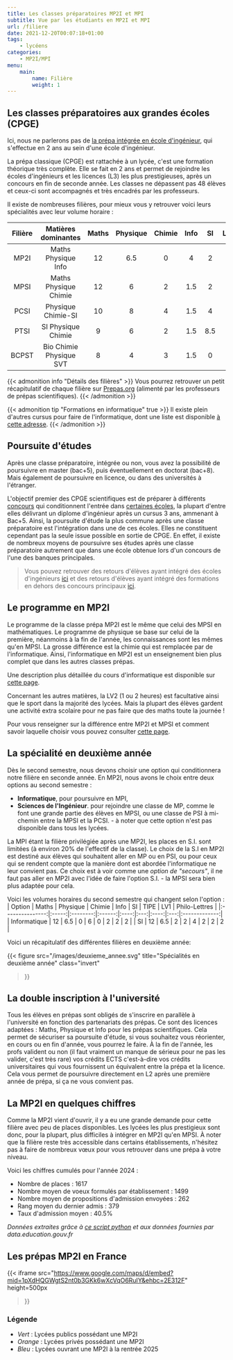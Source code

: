 ```yaml
---
title: Les classes préparatoires MP2I et MPI
subtitle: Vue par les étudiants en MP2I et MPI
url: /filiere
date: 2021-12-20T00:07:18+01:00
tags:
    - lycéens
categories:
    - MP2I/MPI
menu:
    main:
        name: Filière
        weight: 1
---
```


## Les classes préparatoires aux grandes écoles (CPGE)

Ici, nous ne parlerons pas de [la prépa intégrée en école d'ingénieur](https://www.onisep.fr/formation/les-principaux-domaines-de-formation/les-ecoles-d-ingenieurs/les-prepas-integrees-en-ecole-d-ingenieurs), qui s'effectue en 2 ans au sein d'une école d'ingénieur.

La prépa classique (CPGE) est rattachée à un lycée, c'est une formation théorique très complète. Elle se fait en 2 ans et permet de rejoindre les écoles d'ingénieurs et les licences (L3) les plus prestigieuses, après un concours en fin de seconde année.
Les classes ne dépassent pas 48 élèves et ceux-ci sont accompagnés et très encadrés par les professeurs.

Il existe de nombreuses filières, pour mieux vous y retrouver voici leurs spécialités avec leur volume horaire :

| Filière  |   Matières dominantes   | Maths | Physique | Chimie | Info     |  SI      | LV1 | Philo-Lettres | SVT |
|:--------:|:-----------------------:|:-----:|:--------:|:------:|:-------:|:---------:|:---:|:--------------:|:---:|
|   MP2I   |   Maths Physique Info   |  12   |    6.5   |    0   |  4      |   2       |  2  |        2       |  0  |
|   MPSI   | Maths Physique Chimie   |  12   |     6    |    2   | 1.5     |   2       |  2  |        2       |  0  |
|   PCSI   |   Physique Chimie-SI    |  10   |     8    |    4   | 1.5     |   4       |  2  |        2       |  0  |
|   PTSI   |   SI Physique Chimie    |   9   |     6    |    2   | 1.5     | 8.5       |  2  |        2       |  0  |
|   BCPST  | Bio Chimie Physique SVT |   8   |     4    |    3   | 1.5     |   0       |  2  |        2       |  8  |

{{< admonition info "Détails des filières" >}}
Vous pourrez retrouver un petit récapitulatif de chaque filière sur [Prepas.org](https://prepas.org/index.php?rubrique=41) (alimenté par les professeurs de prépas scientifiques).
{{< /admonition >}}

{{< admonition tip "Formations en informatique" true >}}
Il existe plein d'autres cursus pour faire de l'informatique, dont une liste est disponible [à cette adresse](https://cien.gouv.mc/content/download/90346/file/Les%20diff%C3%A9rentes%20fili%C3%A8res%20de%20l%27informatique%202022.pdf?inLanguage=fre-FR&version=3).
{{< /admonition >}}

## Poursuite d'études

Après une classe préparatoire, intégrée ou non, vous avez la possibilité de
poursuivre en master (bac+5), puis éventuellement en doctorat (bac+8). Mais également de poursuivre en licence, ou dans des universités à l'étranger.

L'objectif premier des CPGE scientifiques est de préparer à différents [concours](/concours) qui conditionnent l'entrée dans [certaines écoles](https://prepas.org/index.php?entree=bacorge), la plupart d'entre elles délivrant un diplome d'ingénieur après un cursus 3 ans, ammenant à Bac+5. Ainsi, la poursuite d'étude la plus commune après une classe préparatoire est l'intégration dans une de ces écoles. 
Elles ne constituent cependant pas la seule issue possible en sortie de CPGE. En effet, il existe de nombreux moyens de poursuivre ses études après une classe préparatoire autrement que dans une école obtenue lors d'un concours de l'une des banques principales.

> Vous pouvez retrouver des retours d'élèves ayant intégré des écoles d'ingénieurs [ici](/scei/) et des retours d'élèves ayant intégré des formations en dehors des concours principaux [ici](/posts/fac/).

## Le programme en MP2I

Le programme de la classe prépa MP2I est le même que celui des MPSI en mathématiques. Le programme de physique se base sur celui de la première, néanmoins à la fin de l'année, les connaissances sont les mêmes qu'en MPSI. La grosse différence est la chimie qui est remplacée par de l'informatique. Ainsi, l'informatique en MP2I est un enseignement bien plus complet que dans les autres classes prépas.

Une description plus détaillée du cours d'informatique est disponible sur [cette page](/informatique).

Concernant les autres matières, la LV2 (1 ou 2 heures) est facultative ainsi que le sport dans la majorité des lycées.
Mais la plupart des élèves gardent une activité extra scolaire pour ne pas faire que des maths toute la journée !

Pour vous renseigner sur la différence entre MP2I et MPSI et comment savoir laquelle choisir vous pouvez consulter [cette page](/posts/mp2i_ou_mpsi/).

## La spécialité en deuxième année

Dès le second semestre, nous devons choisir une option qui conditionnera notre filière en seconde année.
En MP2I, nous avons le choix entre deux options au second semestre :

- **Informatique**, pour poursuivre en MPI,
- **Sciences de l'Ingénieur**. pour rejoindre une classe de MP, comme le font une grande partie des élèves en MPSI, ou une classe de PSI à mi-chemin entre la MPSI et la PCSI. - à noter que cette option n'est pas disponible dans tous les lycées.

La MPI étant la filière privilégiée après une MP2I, les places en S.I. sont limitées (à environ 20% de l'effectif de la classe).
Le choix de la S.I en MP2I est destiné aux élèves qui souhaitent aller en MP ou en PSI, ou pour ceux qui se rendent compte que la manière dont est abordée l'informatique ne leur convient pas. Ce choix est à voir comme une _option de "secours"_, il ne faut pas aller en MP2I avec l'idée de faire l'option S.I. - la MPSI sera bien plus adaptée pour cela.

Voici les volumes horaires du second semestre qui changent selon l'option :
| Option          | Maths | Physique | Chimie | Info |  SI | TIPE | LV1 | Philo-Lettres |
|:---------------:|:-----:|:--------:|:------:|:----:|:---:|:----:|:---:|:-------------:|
|   Informatique  |  12   |    6.5   |    0   |   6  |  0  |   2  |  2  |       2       |
|   SI            |  12   |     6.5  |    2   |   2  |  4  |   2  |  2  |       2       |

Voici un récapitulatif des différentes filières en deuxième année:

{{< figure
    src="/images/deuxieme_annee.svg"
    title="Spécialités en deuxième année"
    class="invert"
>}}

## La double inscription à l'université

Tous les élèves en prépas sont obligés de s'inscrire en parallèle à l'université en fonction des partenariats des prépas. Ce sont des licences adaptées : Maths, Physique et Info pour les prépas scientifiques. Cela permet de sécuriser sa poursuite d'étude, si vous souhaitez vous réorienter, en cours ou en fin d'année, vous pourrez le faire. À la fin de l'année, les profs valident ou non (il faut vraiment un manque de sérieux pour ne pas les valider, c'est très rare) vos crédits ECTS c'est-à-dire vos crédits universitaires qui vous fournissent un équivalent entre la prépa et la licence. Cela vous permet de poursuivre directement en L2 après une première année de prépa, si ça ne vous convient pas.

## La MP2I en quelques chiffres

Comme la MP2I vient d'ouvrir, il y a eu une grande demande pour cette filière avec peu de places disponibles.
Les lycées les plus prestigieux sont donc, pour la plupart, plus difficiles à intégrer en MP2I qu'en MPSI.
À noter que la filière reste très accessible dans certains établissements, n'hésitez pas à faire de nombreux vœux pour vous retrouver dans une prépa à votre niveau.

Voici les chiffres cumulés pour l'année 2024 : 

- Nombre de places : 1617
- Nombre moyen de voeux formulés par établissement : 1499
- Nombre moyen de propositions d'admission envoyées : 262
- Rang moyen du dernier admis : 379
- Taux d'admission moyen : 40.5%

*Données extraites grâce à [ce script python](/technical/parcoursup_extraction.py) et aux données fournies par data.education.gouv.fr*

## Les prépas MP2I en France

{{< iframe
    src="https://www.google.com/maps/d/embed?mid=1pXdHQGWgtS2nt0b3GKk6wXcVqO6RuIY&ehbc=2E312F"
    height=500px
>}}

### Légende

- *Vert* : Lycées publics possédant une MP2I
- *Orange* : Lycées privés possédant une MP2I
- *Bleu* : Lycées ouvrant une MP2I à la rentrée 2025
